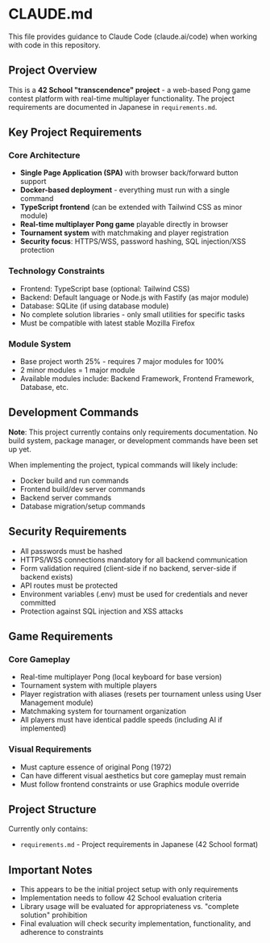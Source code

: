 # CLAUDE.md

This file provides guidance to Claude Code (claude.ai/code) when working with code in this repository.

## Project Overview

This is a **42 School "transcendence" project** - a web-based Pong game contest platform with real-time multiplayer functionality. The project requirements are documented in Japanese in `requirements.md`.

## Key Project Requirements

### Core Architecture
- **Single Page Application (SPA)** with browser back/forward button support
- **Docker-based deployment** - everything must run with a single command
- **TypeScript frontend** (can be extended with Tailwind CSS as minor module)
- **Real-time multiplayer Pong game** playable directly in browser
- **Tournament system** with matchmaking and player registration
- **Security focus**: HTTPS/WSS, password hashing, SQL injection/XSS protection

### Technology Constraints
- Frontend: TypeScript base (optional: Tailwind CSS)
- Backend: Default language or Node.js with Fastify (as major module)
- Database: SQLite (if using database module)
- No complete solution libraries - only small utilities for specific tasks
- Must be compatible with latest stable Mozilla Firefox

### Module System
- Base project worth 25% - requires 7 major modules for 100%
- 2 minor modules = 1 major module
- Available modules include: Backend Framework, Frontend Framework, Database, etc.

## Development Commands

**Note**: This project currently contains only requirements documentation. No build system, package manager, or development commands have been set up yet.

When implementing the project, typical commands will likely include:
- Docker build and run commands
- Frontend build/dev server commands  
- Backend server commands
- Database migration/setup commands

## Security Requirements

- All passwords must be hashed
- HTTPS/WSS connections mandatory for all backend communication
- Form validation required (client-side if no backend, server-side if backend exists)
- API routes must be protected
- Environment variables (.env) must be used for credentials and never committed
- Protection against SQL injection and XSS attacks

## Game Requirements

### Core Gameplay
- Real-time multiplayer Pong (local keyboard for base version)
- Tournament system with multiple players
- Player registration with aliases (resets per tournament unless using User Management module)
- Matchmaking system for tournament organization
- All players must have identical paddle speeds (including AI if implemented)

### Visual Requirements
- Must capture essence of original Pong (1972)
- Can have different visual aesthetics but core gameplay must remain
- Must follow frontend constraints or use Graphics module override

## Project Structure

Currently only contains:
- `requirements.md` - Project requirements in Japanese (42 School format)

## Important Notes

- This appears to be the initial project setup with only requirements
- Implementation needs to follow 42 School evaluation criteria
- Library usage will be evaluated for appropriateness vs. "complete solution" prohibition
- Final evaluation will check security implementation, functionality, and adherence to constraints